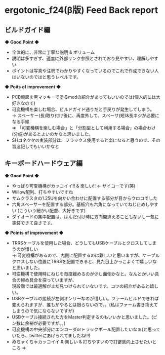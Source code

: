 # ergotonic_f24(β版) Feed Back report

## ビルドガイド編
**◆ Good Point ◆**
- 全体的に、非常に丁寧な説明 & ボリューム
- 説明は多すぎず、適度に外部リンク参照とされており見やすい、理解しやすい
- ポイントは写真や注釈でわかりやすくなっているのでこれで作成できない人はいないのではと思うレベルです。


**◆ Poits of improvement ◆**
- PCB側面を黒マッキーで塗るmodの紹介があってもいいのでは(個人的には大好きなので)
- 可変機構を楽しむ場合、ビルドガイド通りだと手戻りが発生してしまう。<br>
   → スペーサー(長)取り付け後に、再度外して、スペーサ(短)&長ネジが必要になる手順<br>
   ⇒ 「可変機構を楽しむ場合」と「分割型として利用する場合」の場合わけ(分岐)があるとよいのかなと思いました。
- SHコネクタの実装部分は、フラックス使用すると楽になると思うので、その旨追記してもいいかなと

## キーボードハードウェア編
**◆ Good Point ◆**
- やっぱり可変機構がカッコイイ!! & 楽しい!! ← サイコーです(笑)
- Willow配列、打ちやすいですね
- サムクラスタの1.25Uを向かい合わせに配置する部分が目からウロコでした
- 六角スペーサーを配置する部分。基板穴も六角になっていてねじ止めしやすい
  (こういう細かい配慮、大好きです)
- ダイオードの集中配置は、はんだ付け時に方向間違えることもないし一気に実装できて良きです。


**◆ Points of improvement ◆**
- TRRSケーブルを使用した場合、どうしてもUSBケーブルとクロスしてしまうのが惜しい<br>
  ⇒ 可変機構があるので、内側に配置するのは難しいと思いますが、ケーブルクロスしない位置にTRRSを配置できると、見た目上かっこよくて嬉しいなと思いました。
- 可変機構で使用時にねじを毎度緩めるのが少し面倒かなと。なんとかいい具合の締め具合を探っていますが、<br>現段階では最適解がまだ見つけられていないです。コツの紹介があると嬉しい。
- USBケーブルの接続が左側オンリーなのが惜しい。ファームビルドできれば変えられますが、誰もがやるとは限らないので。。(私はファーム書き換えてしまうので気にならないですが)
- USBケーブル接続された方をMaster判定するのもいいかと思いました。(ピン数に余裕が必要ですが。。)
- 可変機構の中央部分にエンコーダorトラックボール配置したいなぁ(と思っていたら、twitterにあげられてましたね!!!)
- めちゃくちゃカッコイイ & 楽しい & 打ちやすいので打鍵感向上させたいところ
  ⇒ 